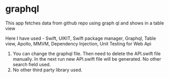 # graphql
This app fetches data from github repo using graph ql and shows in a table view

Here I have used - Swift, UIKIT, Swift package manager, Graphql, Table view, Apollo, MMVM, Dependency Injection, Unit Testing for Web Api

1. You can change the graphql file. Then need to delete the API.swift file manually.  In the next run new API.swift file will be generated. No other search field used.
2. No other third party library used.

